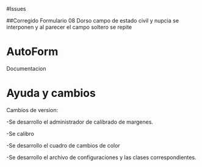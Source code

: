 #Issues

##Corregido
Formulario 08 Dorso campo de estado civil y nupcia se interponen y al parecer el campo soltero se repite


# AutoForm

Documentacion

# Ayuda y cambios

Cambios de version: 

-Se desarrollo el administrador de calibrado de margenes.

-Se calibro

-Se desarrollo el cuadro de cambios de color

-Se desarrollo el archivo de configuraciones y las clases correspondientes.
